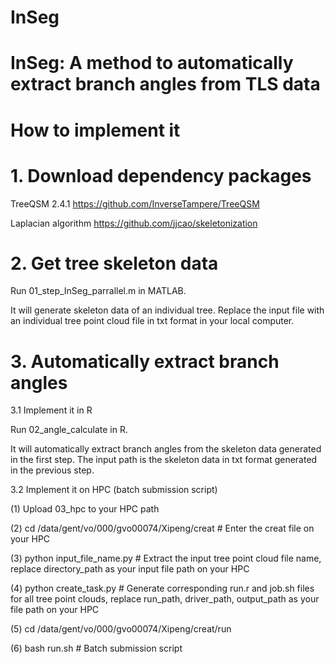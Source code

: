 # InSeg

# InSeg: A method to automatically extract branch angles from TLS data

# How to implement it

# 1. Download dependency packages

   TreeQSM 2.4.1  https://github.com/InverseTampere/TreeQSM
   
   Laplacian algorithm  https://github.com/jjcao/skeletonization

# 2. Get tree skeleton data

   Run 01_step_InSeg_parrallel.m in MATLAB.

   It will generate skeleton data of an individual tree. Replace the input file with an individual tree point cloud file in txt format in your local computer.

# 3. Automatically extract branch angles
   
   3.1 Implement it in R

   Run 02_angle_calculate in R.

   It will automatically extract branch angles from the skeleton data generated in the first step. The input path is the skeleton data in txt format generated in the previous step.

   3.2 Implement it on HPC (batch submission script)

   (1) Upload 03_hpc to your HPC path

   (2) cd /data/gent/vo/000/gvo00074/Xipeng/creat        # Enter the creat file on your HPC

   (3) python input_file_name.py                   # Extract the input tree point cloud file name, replace directory_path as your input file path on your HPC

   (4) python create_task.py                       # Generate corresponding run.r and job.sh files for all tree point clouds, replace run_path, driver_path, output_path as your file path on your HPC

   (5) cd /data/gent/vo/000/gvo00074/Xipeng/creat/run

   (6) bash run.sh                                  # Batch submission script
